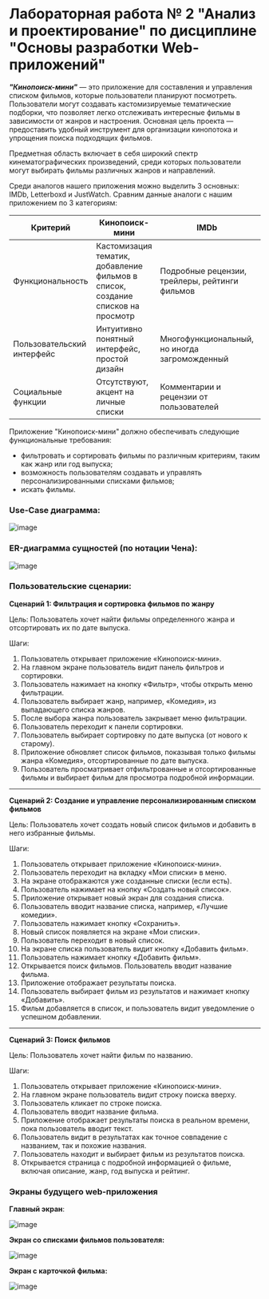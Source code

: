 # Лабораторная работа № 2 "Анализ и проектирование" по дисциплине "Основы разработки Web-приложений"

***"Кинопоиск-мини"*** — это приложение для составления и управления списком фильмов, которые пользователи планируют посмотреть. Пользователи могут создавать кастомизируемые тематические подборки, что позволяет легко отслеживать интересные фильмы в зависимости от жанров и настроения. Основная цель проекта — предоставить удобный инструмент для организации кинопотока и упрощения поиска подходящих фильмов.

Предметная область включает в себя широкий спектр кинематографических произведений, среди которых пользователи могут выбирать фильмы различных жанров и направлений.

Среди аналогов нашего приложения можно выделить 3 основных: IMDb, Letterboxd и JustWatch. Сравним данные аналоги с нашим приложением по 3 категориям:


| Критерий | Кинопоиск-мини | IMDb | Letterboxd | JustWatch |
|---------------------------|-------------------------------|---------------------------|----------------------------------|---------------------------------|
| Функциональность | Кастомизация тематик, добавление фильмов в список, создание списков на просмотр | Подробные рецензии, трейлеры, рейтинги фильмов | Социальное взаимодействие, оценки фильмов | Поиск фильмов по платформам |
| Пользовательский интерфейс | Интуитивно понятный интерфейс, простой дизайн | Многофункциональный, но иногда загроможденный | Минималистичный и удобный | Простой, но ограниченный функционал |
| Социальные функции | Отсутствуют, акцент на личные списки | Комментарии и рецензии от пользователей | Социальные взаимодействия, друзья, обмен мнениями | Отсутствуют, акцент на функциональности поиска |

Приложение "Кинопоиск-мини" должно обеспечивать следующие функциональные требования:
* фильтровать и сортировать фильмы по различным критериям, таким как жанр или год выпуска;
* возможность пользователям создавать и управлять персонализированными списками фильмов;
* искать фильмы.

### Use-Case диаграмма:
![image](https://github.com/user-attachments/assets/dd9b8080-d481-4ffa-839a-1149a7814c9c)

### ER-диаграмма сущностей (по нотации Чена):
![image](https://github.com/user-attachments/assets/99be4840-2881-4d39-ba26-8b0c1d163c27)

### Пользовательские сценарии:
**Сценарий 1: Фильтрация и сортировка фильмов по жанру**

Цель: Пользователь хочет найти фильмы определенного жанра и отсортировать их по дате выпуска.

Шаги:
1. Пользователь открывает приложение «Кинопоиск-мини».
2. На главном экране пользователь видит панель фильтров и сортировки.
3. Пользователь нажимает на кнопку «Фильтр», чтобы открыть меню фильтрации.
4. Пользователь выбирает жанр, например, «Комедия», из выпадающего списка жанров.
5. После выбора жанра пользователь закрывает меню фильтрации.
6. Пользователь переходит к панели сортировки.
7. Пользователь выбирает сортировку по дате выпуска (от нового к старому).
8. Приложение обновляет список фильмов, показывая только фильмы жанра «Комедия», отсортированные по дате выпуска.
9. Пользователь просматривает отфильтрованные и отсортированные фильмы и выбирает фильм для просмотра подробной информации.

---

**Сценарий 2: Создание и управление персонализированным списком фильмов**

Цель: Пользователь хочет создать новый список фильмов и добавить в него избранные фильмы.

Шаги:
1. Пользователь открывает приложение «Кинопоиск-мини».
2. Пользователь переходит на вкладку «Мои списки» в меню.
3. На экране отображаются уже созданные списки (если есть).
4. Пользователь нажимает на кнопку «Создать новый список».
5. Приложение открывает новый экран для создания списка.
6. Пользователь вводит название списка, например, «Лучшие комедии».
7. Пользователь нажимает кнопку «Сохранить».
8. Новый список появляется на экране «Мои списки».
9. Пользователь переходит в новый список.
10. На экране списка пользователь видит кнопку «Добавить фильм».
11. Пользователь нажимает кнопку «Добавить фильм».
12. Открывается поиск фильмов. Пользователь вводит название фильма.
13. Приложение отображает результаты поиска.
14. Пользователь выбирает фильм из результатов и нажимает кнопку «Добавить».
15. Фильм добавляется в список, и пользователь видит уведомление о успешном добавлении.

---

**Сценарий 3: Поиск фильмов**

Цель: Пользователь хочет найти фильм по названию.

Шаги:
1. Пользователь открывает приложение «Кинопоиск-мини».
2. На главном экране пользователь видит строку поиска вверху.
3. Пользователь кликает по строке поиска.
4. Пользователь вводит название фильма.
5. Приложение отображает результаты поиска в реальном времени, пока пользователь вводит текст.
6. Пользователь видит в результатах как точное совпадение с названием, так и похожие названия.
7. Пользователь находит и выбирает фильм из результатов поиска.
8. Открывается страница с подробной информацией о фильме, включая описание, жанр, год выпуска и рейтинг.


### Экраны будущего web-приложения 
**Главный экран**:

![image](https://github.com/user-attachments/assets/817a69e7-af1f-426c-9f5a-892a2cef42bb)

**Экран со списками фильмов пользователя:**

![image](https://github.com/user-attachments/assets/213de02b-9752-4f3d-9e61-492b940ce185)

**Экран с карточкой фильма:**

![image](https://github.com/user-attachments/assets/05d644eb-f138-4214-98bc-f5b0ade5ea42)



